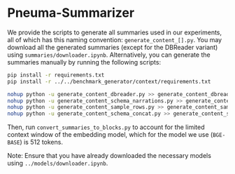 # Pneuma-Summarizer

We provide the scripts to generate all summaries used in our experiments, all of which has this naming convention: `generate_content_[].py`. You may download all the generated summaries (except for the DBReader variant) using `summaries/downloader.ipynb`. Alternatively, you can generate the summaries manually by running the following scripts:

```bash
pip install -r requirements.txt
pip install -r ../../benchmark_generator/context/requirements.txt

nohup python -u generate_content_dbreader.py >> generate_content_dbreader.out &
nohup python -u generate_content_schema_narrations.py >> generate_content_schema_narrations.out &
nohup python -u generate_content_sample_rows.py >> generate_content_sample_rows.out &
nohup python -u generate_content_schema_concat.py >> generate_content_schema_concat.out &
```

Then, run `convert_summaries_to_blocks.py` to account for the limited context window of the embedding model, which for the model we use (`BGE-BASE`) is 512 tokens.

Note: Ensure that you have already downloaded the necessary models using `../models/downloader.ipynb`.
